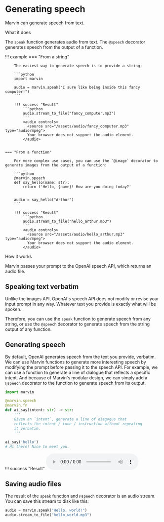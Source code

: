 # Generating speech

Marvin can generate speech from text. 

<div class="admonition abstract">
  <p class="admonition-title">What it does</p>
  <p>
    The <code>speak</code> function generates audio from text. The <code>@speech</code> decorator generates speech from the output of a function.
  </p>
</div>



!!! example
    === "From a string"

        The easiest way to generate speech is to provide a string:
        
        ```python
        import marvin

        audio = marvin.speak("I sure like being inside this fancy computer!")
        ```

        !!! success "Result"
            ```python
            audio.stream_to_file("fancy_computer.mp3")
            ```
            <audio controls>
              <source src="/assets/audio/fancy_computer.mp3" type="audio/mpeg">
              Your browser does not support the audio element.
            </audio>

        
    === "From a function"

        For more complex use cases, you can use the `@image` decorator to generate images from the output of a function:
        
        ```python
        @marvin.speech
        def say_hello(name: str):
            return f'Hello, {name}! How are you doing today?'
        

        audio = say_hello("Arthur")
        ```

        !!! success "Result"
            ```python
            audio.stream_to_file("hello_arthur.mp3")
            ```
            <audio controls>
              <source src="/assets/audio/hello_arthur.mp3" type="audio/mpeg">
              Your browser does not support the audio element.
            </audio>

<div class="admonition info">
  <p class="admonition-title">How it works</p>
  <p>
    Marvin passes your prompt to the OpenAI speech API, which returns an audio file.
  </p>
</div>

## Speaking text verbatim

Unlike the images API, OpenAI's speech API does not modify or revise your input prompt in any way. Whatever text you provide is exactly what will be spoken. 

Therefore, you can use the `speak` function to generate speech from any string, or use the `@speech` decorator to generate speech from the string output of any function.




## Generating speech
By default, OpenAI generates speech from the text you provide, verbatim. We can use Marvin functions to generate more interesting speech by modifying the prompt before passing it to the speech API. For example, we can use a function to generate a line of dialogue that reflects a specific intent. And because of Marvin's modular design, we can simply add a `@speech` decorator to the function to generate speech from its output.

```python
import marvin

@marvin.speech
@marvin.fn
def ai_say(intent: str) -> str:
    '''
    Given an `intent`, generate a line of diagogue that 
    reflects the intent / tone / instruction without repeating 
    it verbatim.
    '''
    
ai_say('hello') 
# Hi there! Nice to meet you.
```

!!! success "Result"
    <audio controls>
      <source src="/assets/audio/ai_say.mp3" type="audio/mpeg">
      Your browser does not support the audio element.
    </audio>

## Saving audio files

The result of the `speak` function and `@speech` decorator is an audio stream. You can save this stream to disk like this:

```python
audio = marvin.speak("Hello, world!")
audio.stream_to_file("hello_world.mp3")
```